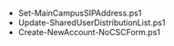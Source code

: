 * Set-MainCampusSIPAddress.ps1
* Update-SharedUserDistributionList.ps1
* Create-NewAccount-NoCSCForm.ps1

